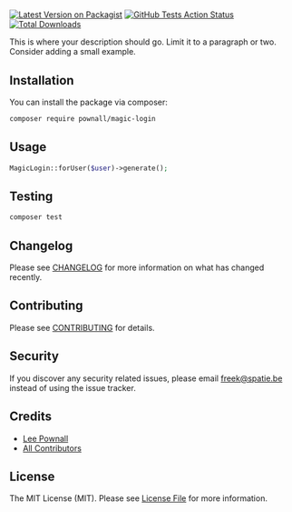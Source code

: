 # 

[![Latest Version on Packagist](https://img.shields.io/packagist/v//magic-login.svg?style=flat-square)](https://packagist.org/packages/pownall/magic-login)
[![GitHub Tests Action Status](https://img.shields.io/github/workflow/status//magic-login/run-tests?label=tests)](https://github.com/leepownall/magic-login/actions?query=workflow%3Arun-tests+branch%3Amaster)
[![Total Downloads](https://img.shields.io/packagist/dt//magic-login.svg?style=flat-square)](https://packagist.org/packages/pownall/magic-login)


This is where your description should go. Limit it to a paragraph or two. Consider adding a small example.

## Installation

You can install the package via composer:

```bash
composer require pownall/magic-login
```

## Usage

``` php
MagicLogin::forUser($user)->generate();
```

## Testing

``` bash
composer test
```

## Changelog

Please see [CHANGELOG](CHANGELOG.md) for more information on what has changed recently.

## Contributing

Please see [CONTRIBUTING](.github/CONTRIBUTING.md) for details.

## Security

If you discover any security related issues, please email freek@spatie.be instead of using the issue tracker.

## Credits

- [Lee Pownall](https://github.com/leepownall)
- [All Contributors](../../contributors)

## License

The MIT License (MIT). Please see [License File](LICENSE.md) for more information.
